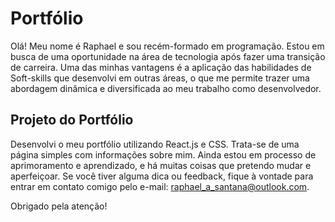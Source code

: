 # Portfólio
Olá! Meu nome é Raphael e sou recém-formado em programação. Estou em busca de uma oportunidade na área de tecnologia após fazer uma transição de carreira. Uma das minhas vantagens é a aplicação das habilidades de Soft-skills que desenvolvi em outras áreas, o que me permite trazer uma abordagem dinâmica e diversificada ao meu trabalho como desenvolvedor.

## Projeto do Portfólio
Desenvolvi o meu portfólio utilizando React.js e CSS. Trata-se de uma página simples com informações sobre mim. Ainda estou em processo de aprimoramento e aprendizado, e há muitas coisas que pretendo mudar e aperfeiçoar. Se você tiver alguma dica ou feedback, fique à vontade para entrar em contato comigo pelo e-mail: raphael_a_santana@outlook.com.

Obrigado pela atenção!